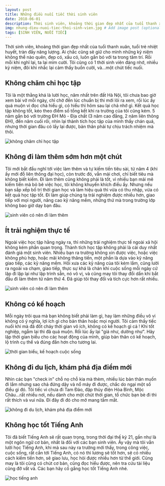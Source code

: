 ```yaml
---
layout: post
title: Những điều nuối tiếc thời sinh viên
date: 2018-06-01
description: Thời sinh viên, khoảng thời gian đẹp nhất của tuổi thanh xuân, tuổi trẻ nhiệt huyết, tràn đầy năng lượng. Ai chắc cũng sẽ giữ cho mình những kỷ niệm không thể nào quên, đẹp có, xấu có, luôn gắn bó với ta trong tâm trí.
img: nhung-dieu-nuoi-tiec-thoi-sinh-vien.jpg # Add image post (optional)
tags: [SINH VIÊN, NUỐI TIẾC]
---
```

Thời sinh viên, khoảng thời gian đẹp nhất của tuổi thanh xuân, tuổi trẻ nhiệt huyết, tràn đầy năng lượng. Ai chắc cũng sẽ giữ cho mình những kỷ niệm không thể nào quên, đẹp có, xấu có, luôn gắn bó với ta trong tâm trí. Rồi mỗi khi nghĩ lại, ta lại mỉm cười. Tôi cũng có 1 thời sinh viên đáng nhớ, nhiều kỷ niệm, đôi khi nhắc lại cảm thấy buồn cười, và...một chút tiếc nuối.

## Không chăm chỉ học tập
Tôi là một thằng khá là lười học, năm nhất trên đất Hà Nội, tôi chưa bao giờ xem bài vở mỗi ngày, chỉ chờ đến lúc chuẩn bị thi mới lôi ra xem, rồi lúc ấy quá muộn vì đọc chả hiểu gì, có hiểu thì hôm sau lại chả nhớ gì. Kết quả học tập không tốt, kéo theo điểm số tổng kết khi ra trường của tôi cũng kém. 5 năm gắn bó với trường ĐH Mỏ - Địa chất (3 năm cao đẳng, 2 năm liên thông ĐH), đến năm cuối rồi, nhìn lại thành tích học tập của mình thấy chán quá, nhưng thời gian đâu có lấy lại được, bản thân phải tự chịu trách nhiệm mà thôi.

![không chăm chỉ học tập]({{site.baseurl}}/assets/img/luoi-hoc.jpg)

## Không đi làm thêm sớm hơn một chút
Tôi mới bắt đầu nghĩ tới việc làm thêm và tự kiếm tiền tiêu sài, từ năm 4 (khi ấy mới đỗ liên thông đại học), còn trước đó, vẫn mải chơi, chỉ biết tiêu mà không biết kiếm. Đi làm thêm cũng không phải là tốt, vì nhiều bạn mải mê kiếm tiền mà bỏ bê việc học, tôi không khuyến khích điều ấy. Nhưng nếu bạn sắp xếp bố trí thời gian học và làm hiệu quả thì vừa có thu nhập, vừa có kết quả học tập tốt. Đi làm giúp chúng ta trải nghiệm được nhiều hơn, giao tiếp với mọi người, nâng cao kỹ năng mềm, những thứ mà trong trường lớp không bao giờ dạy bạn đâu.

![sinh viên có nên đi làm thêm]({{site.baseurl}}/assets/img/sinh-vien-co-nen-di-lam-them.jpg)

## Ít trải nghiệm thực tế
Ngoài việc học tập hằng ngày ra, thì những trải nghiệm thực tế ngoài xã hội không kém phần quan trọng. Thành tích học tập không phải là cái duy nhất đánh giá một sinh viên. Nhiều bạn ra trường không xin được việc, hoặc việc không phù hợp, hoặc mãi không thăng tiến, một phần là dựa vào kỹ năng giao tiếp, các kỹ năng mềm. Hồi xưa các kỹ năng của tôi kém lắm, cũng lười ra ngoài va chạm, giao tiếp, thực sự khá là chán khi cuộc sống mỗi ngày cứ lặp đi lặp lại như lập trình sẵn, nó vô vị, và cũng may tôi thay đổi dần khi bắt đầu đi làm thêm từ năm thứ 4. Đã giúp tôi thay đổi và tích cực hơn rất nhiều.

![sinh viên có nên đi làm thêm]({{site.baseurl}}/assets/img/trai-nghiem-thuc-te.jpg)

## Không có kế hoạch
Mỗi ngày trôi qua mà bạn không biết phải làm gì, hay làm những điều vô vi không có ý nghĩa, lợi ích gì cho bản thân hoặc mọi người. Tôi cảm thấy tiếc nuối khi mà đã đốt cháy thời gian vô ích, không có kế hoạch gì cả ! Khi tốt nghiệp, ngẫm lại thì đã quá muộn. Rồi lúc ấy lại "giá như, dường như". Hãy lập thời gian biểu cho các hoạt động của mình, giúp bản thân có kế hoạch, lộ trình cụ thể và đúng đắn hơn cho tương lai.

![thời gian biểu, kế hoạch cuộc sống]({{site.baseurl}}/assets/img/ke-hoach.jpg)

## Không đi du lịch, khám phá địa điểm mới
Nhìn các bạn "check in" chỗ nọ chỗ kia mà thèm, nhiều lúc bản thân muốn đi lắm nhưng sao chả đứng dậy và nổ máy đi được, chắc do ngại một số điều gì đó. Tôi tiếc vì chưa đi Tam Đảo, đập thủy điện Hòa Bình, Mộc Châu...rất nhiều nơi, nếu dành cho một chút thời gian, tổ chức bạn bè đi thì rất thích và vui nữa. Đi đây đi đó cho mở mang tầm mắt.

![không đi du lịch, khám phá địa điểm mới]({{site.baseurl}}/assets/img/di-phuot.jpg)

## Không học tốt Tiếng Anh
Tôi đã biết Tiếng Anh sẽ rất quan trọng, trong thời đại thế kỷ 21, gần như là một ngôn ngữ cơ bản, nhất là đối với các bạn sinh viên. Ấy vậy mà tôi vẫn lười học Tiếng Anh, khi mà sau này ra trường mới thấy, trong công việc, cuộc sống, rất cần tới Tiếng Anh, có nó thì lương sẽ tốt hơn, sẽ có nhiều cách kiếm tiền hơn, sẽ giao lưu, học hỏi được nhiều hơn từ thế giới. Cũng may là tôi cũng có chút cơ bản, cũng đọc hiểu được, nên tra cứu tài liệu cũng đỡ vất vả. Các bạn hãy cố gắng học tốt Tiếng Anh nhé.

![học tiếng anh]({{site.baseurl}}/assets/img/hoc-tieng-anh.jpg)
